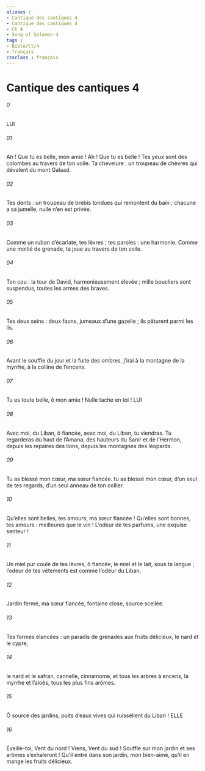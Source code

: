 ```yaml
---
aliases : 
- Cantique des cantiques 4
- Cantique des cantiques 4
- Ct 4
- Song of Solomon 4
tags : 
- Bible/Ct/4
- français
cssclass : français
---
```


# Cantique des cantiques 4

###### 0
LUI
###### 01
Ah ! Que tu es belle, mon amie !
Ah ! Que tu es belle !
Tes yeux sont des colombes
au travers de ton voile.
Ta chevelure : un troupeau de chèvres
qui dévalent du mont Galaad.
###### 02
Tes dents : un troupeau de brebis tondues
qui remontent du bain ;
chacune a sa jumelle,
nulle n’en est privée.
###### 03
Comme un ruban d’écarlate, tes lèvres ;
tes paroles : une harmonie.
Comme une moitié de grenade, ta joue
au travers de ton voile.
###### 04
Ton cou : la tour de David,
harmonieusement élevée ;
mille boucliers sont suspendus,
toutes les armes des braves.
###### 05
Tes deux seins : deux faons,
jumeaux d’une gazelle ;
ils pâturent parmi les lis.
###### 06
Avant le souffle du jour
et la fuite des ombres,
j’irai à la montagne de la myrrhe,
à la colline de l’encens.
###### 07
Tu es toute belle, ô mon amie !
Nulle tache en toi !
LUI
###### 08
Avec moi, du Liban, ô fiancée,
avec moi, du Liban, tu viendras.
Tu regarderas du haut de l’Amana,
des hauteurs du Sanir et de l’Hermon,
depuis les repaires des lions,
depuis les montagnes des léopards.
###### 09
Tu as blessé mon cœur,
ma sœur fiancée.
tu as blessé mon cœur,
d’un seul de tes regards,
d’un seul anneau de ton collier.
###### 10
Qu’elles sont belles, tes amours,
ma sœur fiancée !
Qu’elles sont bonnes, tes amours :
meilleures que le vin !
L’odeur de tes parfums,
une exquise senteur !
###### 11
Un miel pur coule de tes lèvres,
ô fiancée,
le miel et le lait,
sous ta langue ;
l’odeur de tes vêtements
est comme l’odeur du Liban.
###### 12
Jardin fermé,
ma sœur fiancée,
fontaine close,
source scellée.
###### 13
Tes formes élancées :
un paradis de grenades
aux fruits délicieux,
le nard et le cypre,
###### 14
le nard et le safran,
cannelle, cinnamome,
et tous les arbres à encens,
la myrrhe et l’aloès,
tous les plus fins arômes.
###### 15
Ô source des jardins,
puits d’eaux vives
qui ruissellent du Liban !
ELLE
###### 16
Éveille-toi, Vent du nord !
Viens, Vent du sud !
Souffle sur mon jardin
et ses arômes s’exhaleront !
Qu’il entre dans son jardin, mon bien-aimé,
qu’il en mange les fruits délicieux.
